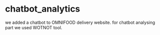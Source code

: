 # chatbot_analytics

we added a chatbot to OMNIFOOD delivery website.
for chatbot analysing part we used WOTNOT tool.
